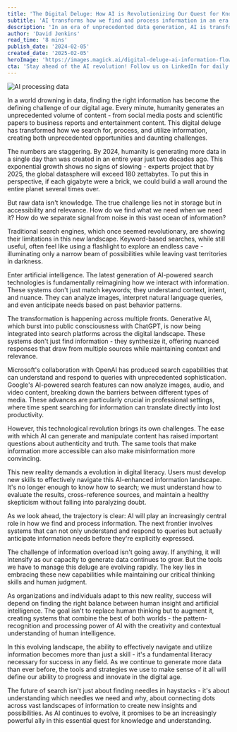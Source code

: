 ```yaml
---
title: 'The Digital Deluge: How AI is Revolutionizing Our Quest for Knowledge'
subtitle: 'AI transforms how we find and process information in an era of data overload'
description: 'In an era of unprecedented data generation, AI is transforming how we search for and process information. Traditional search methods are being revolutionized by AI-powered technologies that understand context, intent, and nuance, while raising new questions about digital literacy and the future of knowledge discovery.'
author: 'David Jenkins'
read_time: '8 mins'
publish_date: '2024-02-05'
created_date: '2025-02-05'
heroImage: 'https://images.magick.ai/digital-deluge-ai-information-flow.jpg'
cta: 'Stay ahead of the AI revolution! Follow us on LinkedIn for daily insights into how artificial intelligence is reshaping our digital world.'
---
```


![AI processing data](https://i.magick.ai/PIXE/1738797864416_magick_img.webp)

In a world drowning in data, finding the right information has become the defining challenge of our digital age. Every minute, humanity generates an unprecedented volume of content - from social media posts and scientific papers to business reports and entertainment content. This digital deluge has transformed how we search for, process, and utilize information, creating both unprecedented opportunities and daunting challenges.

The numbers are staggering. By 2024, humanity is generating more data in a single day than was created in an entire year just two decades ago. This exponential growth shows no signs of slowing - experts project that by 2025, the global datasphere will exceed 180 zettabytes. To put this in perspective, if each gigabyte were a brick, we could build a wall around the entire planet several times over.

But raw data isn't knowledge. The true challenge lies not in storage but in accessibility and relevance. How do we find what we need when we need it? How do we separate signal from noise in this vast ocean of information?

Traditional search engines, which once seemed revolutionary, are showing their limitations in this new landscape. Keyword-based searches, while still useful, often feel like using a flashlight to explore an endless cave - illuminating only a narrow beam of possibilities while leaving vast territories in darkness.

Enter artificial intelligence. The latest generation of AI-powered search technologies is fundamentally reimagining how we interact with information. These systems don't just match keywords; they understand context, intent, and nuance. They can analyze images, interpret natural language queries, and even anticipate needs based on past behavior patterns.

The transformation is happening across multiple fronts. Generative AI, which burst into public consciousness with ChatGPT, is now being integrated into search platforms across the digital landscape. These systems don't just find information - they synthesize it, offering nuanced responses that draw from multiple sources while maintaining context and relevance.

Microsoft's collaboration with OpenAI has produced search capabilities that can understand and respond to queries with unprecedented sophistication. Google's AI-powered search features can now analyze images, audio, and video content, breaking down the barriers between different types of media. These advances are particularly crucial in professional settings, where time spent searching for information can translate directly into lost productivity.

However, this technological revolution brings its own challenges. The ease with which AI can generate and manipulate content has raised important questions about authenticity and truth. The same tools that make information more accessible can also make misinformation more convincing.

This new reality demands a evolution in digital literacy. Users must develop new skills to effectively navigate this AI-enhanced information landscape. It's no longer enough to know how to search; we must understand how to evaluate the results, cross-reference sources, and maintain a healthy skepticism without falling into paralyzing doubt.

As we look ahead, the trajectory is clear: AI will play an increasingly central role in how we find and process information. The next frontier involves systems that can not only understand and respond to queries but actually anticipate information needs before they're explicitly expressed.

The challenge of information overload isn't going away. If anything, it will intensify as our capacity to generate data continues to grow. But the tools we have to manage this deluge are evolving rapidly. The key lies in embracing these new capabilities while maintaining our critical thinking skills and human judgment.

As organizations and individuals adapt to this new reality, success will depend on finding the right balance between human insight and artificial intelligence. The goal isn't to replace human thinking but to augment it, creating systems that combine the best of both worlds - the pattern-recognition and processing power of AI with the creativity and contextual understanding of human intelligence.

In this evolving landscape, the ability to effectively navigate and utilize information becomes more than just a skill - it's a fundamental literacy necessary for success in any field. As we continue to generate more data than ever before, the tools and strategies we use to make sense of it all will define our ability to progress and innovate in the digital age.

The future of search isn't just about finding needles in haystacks - it's about understanding which needles we need and why, about connecting dots across vast landscapes of information to create new insights and possibilities. As AI continues to evolve, it promises to be an increasingly powerful ally in this essential quest for knowledge and understanding.